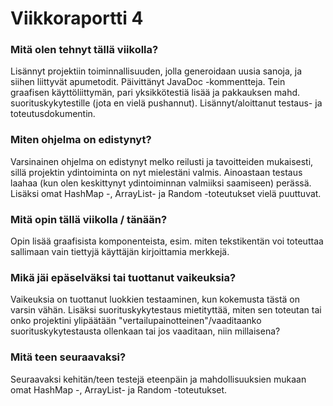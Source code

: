 # Viikkoraportti 4

### Mitä olen tehnyt tällä viikolla?

Lisännyt projektiin toiminnallisuuden, jolla generoidaan uusia sanoja, ja siihen liittyvät apumetodit. Päivittänyt JavaDoc -kommentteja. Tein graafisen käyttöliittymän, pari yksikkötestiä lisää ja pakkauksen mahd. suorituskykytestille (jota en vielä pushannut).
 Lisännyt/aloittanut testaus- ja toteutusdokumentin.

### Miten ohjelma on edistynyt?

Varsinainen ohjelma on edistynyt melko reilusti ja tavoitteiden mukaisesti, sillä projektin ydintoiminta on nyt mielestäni valmis.
 Ainoastaan testaus laahaa (kun olen keskittynyt ydintoiminnan valmiiksi saamiseen) perässä. Lisäksi omat HashMap -, ArrayList- ja Random -toteutukset vielä puuttuvat.

### Mitä opin tällä viikolla / tänään?
Opin lisää graafisista komponenteista, esim. miten tekstikentän voi toteuttaa sallimaan vain tiettyjä käyttäjän kirjoittamia merkkejä. 

### Mikä jäi epäselväksi tai tuottanut vaikeuksia? 
Vaikeuksia on tuottanut luokkien testaaminen, kun kokemusta tästä on varsin vähän. Lisäksi suorituskykytestaus mietityttää, miten sen toteutan tai onko projektini ylipäätään "vertailupainotteinen"/vaaditaanko suorituskykytestausta ollenkaan tai jos vaaditaan, niin millaisena? 

### Mitä teen seuraavaksi?

Seuraavaksi kehitän/teen testejä eteenpäin ja mahdollisuuksien mukaan omat HashMap -, ArrayList- ja Random -toteutukset.
